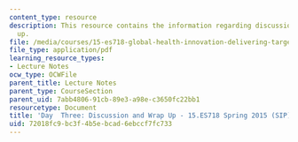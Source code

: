 ```yaml
---
content_type: resource
description: This resource contains the information regarding discussion and wrap
  up.
file: /media/courses/15-es718-global-health-innovation-delivering-targeted-advice-to-an-organization-in-the-field-spring-2015/72018fc9bc3f4b5ebcad6ebccf7fc733_MIT15_ES718S15_Day3.pdf
file_type: application/pdf
learning_resource_types:
- Lecture Notes
ocw_type: OCWFile
parent_title: Lecture Notes
parent_type: CourseSection
parent_uid: 7abb4806-91cb-89e3-a98e-c3650fc22bb1
resourcetype: Document
title: 'Day  Three: Discussion and Wrap Up - 15.ES718 Spring 2015 (SIP)'
uid: 72018fc9-bc3f-4b5e-bcad-6ebccf7fc733
---
```

